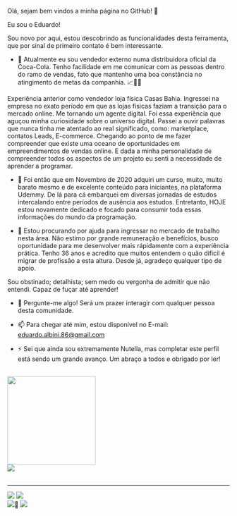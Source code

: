 Olá,  sejam bem vindos a minha página no GitHub! 🤙

Eu sou o Eduardo!

Sou novo por aqui, estou descobrindo as funcionalidades desta ferramenta, que por sinal de primeiro contato é bem interessante.

- 🔭 Atualmente eu sou vendedor externo numa distribuidora oficial da Coca-Cola.
Tenho facilidade em me comunicar com as pessoas dentro do ramo de vendas, fato que mantenho uma boa constância no atingimento de metas da companhia. 📈🚀🚀

Experiência anterior como vendedor loja física Casas Bahia. Ingressei na empresa no exato período em que as lojas fisicas faziam a transição para o mercado online. Me tornando um agente digital. Foi essa experiência que aguçou minha curiosidade sobre o universo digital. Passei a ouvir palavras que nunca tinha me atentado ao real significado, como: marketplace, contatos Leads, E-commerce. Chegando ao ponto de me fazer compreender que existe uma oceano de oportunidades em empreendimentos de vendas online. E dada a minha personalidade de compreender todos os aspectos de um projeto eu senti a necessidade de aprender a programar.

- 🌱 Foi então que em Novembro de 2020 adquiri um curso, muito, muito barato mesmo e de excelente conteúdo para iniciantes, na plataforma Udemmy. De lá para cá embarquei em diversas jornadas de estudos intercalando entre períodos de ausência aos estudos. Entretanto, HOJE estou novamente dedicado e focado para consumir toda essas informações do mundo da programação.

- 🤔 Estou procurando por ajuda para ingressar no mercado de trabalho nesta área. Não estimo por grande remuneração e benefícios, busco oportunidade para me desenvolver mais rápidamente com a experiência prática. Tenho 36 anos e acredito que muitos entendem o quão dificil é migrar de profissão a esta altura. Desde já, agradeço qualquer tipo de apoio. 

Sou 
obstinado;
detalhista;
sem medo ou vergonha de admitir que não entendi.
Capaz de fuçar até aprender!

- 💬 Pergunte-me algo! Será um prazer interagir com qualquer pessoa desta comunidade.

- 📫 Para chegar até mim, estou disponível no E-mail: eduardo.albini.86@gmail.com

- ⚡ Sei que ainda sou extremamente Nutella, mas completar este perfil está sendo um grande avanço. Um abraço a todos e obrigado por ler!
<br>
<img width="200px" src="https://media.giphy.com/media/fsc7c7TYKulQ4lmmAo/giphy.gif">
<div>
     <a href="https://api.whatsapp.com/send?phone=5541984171747" target="_blank"><img src="https://img.shields.io/badge/WhatsApp-25D366?style=for-the-badge&logo=whatsapp&logoColor=white"></a>
</div>
<br>
<hr>
<div>
     <img src="https://img.shields.io/badge/HTML5-E34F26?style=for-the-badge&logo=html5&logoColor=white">
     <img src="https://img.shields.io/badge/CSS3-1572B6?style=for-the-badge&logo=css3&logoColor=white">
</div>
<div>
     <img src="https://img.shields.io/badge/JavaScript-323330?style=for-the-badge&logo=javascript&logoColor=F7DF1E">👶
     <img src="[https://img.shields.io/badge](https://www.flaticon.com/br/icone-gratis/arquivo_2570575?term=python&page=1&position=29&origin=search&related_id=2570575)">
</div>
     

  
